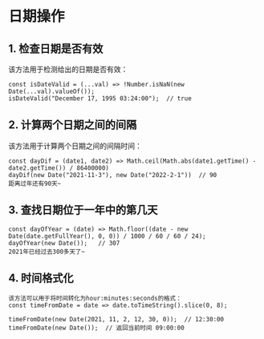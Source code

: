 # 日期操作
## 1. 检查日期是否有效
该方法用于检测给出的日期是否有效：
```
const isDateValid = (...val) => !Number.isNaN(new Date(...val).valueOf());
isDateValid("December 17, 1995 03:24:00");  // true
```
## 2. 计算两个日期之间的间隔
该方法用于计算两个日期之间的间隔时间：
```
const dayDif = (date1, date2) => Math.ceil(Math.abs(date1.getTime() - date2.getTime()) / 86400000)
dayDif(new Date("2021-11-3"), new Date("2022-2-1"))  // 90
距离过年还有90天~
```
## 3. 查找日期位于一年中的第几天
```该方法用于检测给出的日期位于今年的第几天：
const dayOfYear = (date) => Math.floor((date - new Date(date.getFullYear(), 0, 0)) / 1000 / 60 / 60 / 24);
dayOfYear(new Date());   // 307
2021年已经过去300多天了~
```
## 4. 时间格式化

```
该方法可以用于将时间转化为hour:minutes:seconds的格式：
const timeFromDate = date => date.toTimeString().slice(0, 8);
    
timeFromDate(new Date(2021, 11, 2, 12, 30, 0));  // 12:30:00
timeFromDate(new Date());  // 返回当前时间 09:00:00
```
